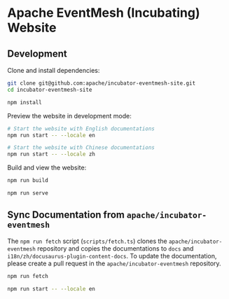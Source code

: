 # Apache EventMesh (Incubating) Website

## Development

Clone and install dependencies:

```sh
git clone git@github.com:apache/incubator-eventmesh-site.git
cd incubator-eventmesh-site

npm install
```

Preview the website in development mode:

```sh
# Start the website with English documentations
npm run start -- --locale en

# Start the website with Chinese documentations
npm run start -- --locale zh
```

Build and view the website:

```sh
npm run build

npm run serve
```

## Sync Documentation from `apache/incubator-eventmesh`

The `npm run fetch` script (`scripts/fetch.ts`) clones the `apache/incubator-eventmesh` repository and copies the documentations to `docs` and `i18n/zh/docusaurus-plugin-content-docs`. To update the documentation, please create a pull request in the `apache/incubator-eventmesh` repository.

```sh
npm run fetch

npm run start -- --locale en
```
